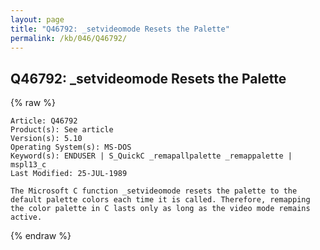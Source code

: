 ```yaml
---
layout: page
title: "Q46792: _setvideomode Resets the Palette"
permalink: /kb/046/Q46792/
---
```


## Q46792: _setvideomode Resets the Palette

{% raw %}

	Article: Q46792
	Product(s): See article
	Version(s): 5.10
	Operating System(s): MS-DOS
	Keyword(s): ENDUSER | S_QuickC _remapallpalette _remappalette | mspl13_c
	Last Modified: 25-JUL-1989
	
	The Microsoft C function _setvideomode resets the palette to the
	default palette colors each time it is called. Therefore, remapping
	the color palette in C lasts only as long as the video mode remains
	active.

{% endraw %}
